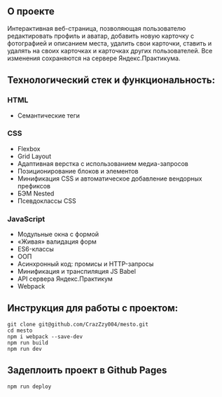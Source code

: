 ## О проекте
Интерактивная веб-страница, позволяющая пользователю редактировать профиль и аватар, добавить новую карточку с фотографией и описанием места, удалить свои карточки, ставить и удалять на своих карточках и карточках других пользователей. Все изменения сохраняются на сервере Яндекс.Практикума.

## Технологический стек и функциональность:
### HTML 
* Семантические теги
### CSS
* Flexbox
* Grid Layout
* Адаптивная верстка с использованием медиа-запросов
* Позиционирование блоков и элементов
* Минификация CSS и автоматическое добавление вендорных префиксов
* БЭМ Nested
* Псевдоклассы CSS
### JavaScript
* Модульные окна с формой
* «Живая» валидация форм
* ES6-классы
* ООП
* Асинхронный код: промисы и HTTP-запросы
* Минификация и транспиляция JS Babel
* API сервера Яндекс.Практикум
* Webpack


## Инструкция для работы с проектом:
```
git clone git@github.com/CrazZzy004/mesto.git
cd mesto
npm i webpack --save-dev
npm run build
npm run dev
```
## Задеплоить проект в Github Pages
```
npm run deploy
```
